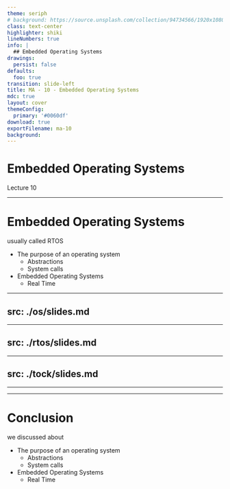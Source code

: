 ```yaml
---
theme: seriph
# background: https://source.unsplash.com/collection/94734566/1920x1080
class: text-center
highlighter: shiki
lineNumbers: true
info: |
  ## Embedded Operating Systems
drawings:
  persist: false
defaults:
  foo: true
transition: slide-left
title: MA - 10 - Embedded Operating Systems
mdc: true
layout: cover
themeConfig:
  primary: '#0060df'
download: true
exportFilename: ma-10
background:
---
```


# Embedded Operating Systems
Lecture 10

---

# Embedded Operating Systems
usually called RTOS

- The purpose of an operating system
  - Abstractions
  - System calls
- Embedded Operating Systems
  - Real Time

<!-- os -->

---
src: ./os/slides.md
---

<!-- rtos -->

---
src: ./rtos/slides.md
---

<!-- tock -->

---
src: ./tock/slides.md
---



---
---
# Conclusion
we discussed about

- The purpose of an operating system
  - Abstractions
  - System calls
- Embedded Operating Systems
  - Real Time
